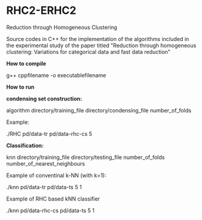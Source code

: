 # RHC2-ERHC2
Reduction through Homogeneous Clustering

Source codes in C++ for the implementation of the algorithms included in the experimental study of the paper titled "Reduction through homogeneous clustering: Variations for categorical data and fast data reduction"

**How to compile**

g++ cppfilename -o executablefilename

**How to run**

**condensing set construction:**

algorithm directory/training_file directory/condensing_file number_of_folds

Example:

./RHC pd/data-tr pd/data-rhc-cs 5

**Classification:**

knn directory/training_file directory/testing_file number_of_folds number_of_nearest_neighbours

Example of conventinal k-NN (with k=1):

./knn pd/data-tr pd/data-ts 5 1

Example of RHC based kNN classifier

./knn pd/data-rhc-cs pd/data-ts 5 1
